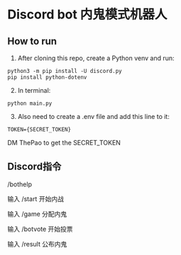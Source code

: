 # Discord bot 内鬼模式机器人

## How to run
1. After cloning this repo, create a Python venv and run:
```
python3 -m pip install -U discord.py
pip install python-dotenv
```
2. In terminal:
```
python main.py
```
3. Also need to create a .env file and add this line to it:
```
TOKEN={SECRET_TOKEN}
```
DM ThePao to get the SECRET_TOKEN


## Discord指令
/bothelp

输入 /start 开始内战

输入 /game 分配内鬼 

输入 /botvote 开始投票 

输入 /result 公布内鬼
